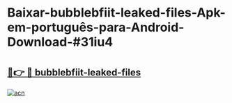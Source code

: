 # Baixar-bubblebfiit-leaked-files-Apk-em-português​-para-Android-Download-#31iu4

# <h2><a href="https://ainizakaria.my?title=bubblebfiit-leaked-files&ref=24M">🔗👉 🔴 bubblebfiit-leaked-files</a></h2>

[![acn](https://github.com/user-attachments/assets/0f9c940e-d8b0-45ae-aac7-cd30a18b3e1c)](https://ainizakaria.my?title=bubblebfiit-leaked-files&ref=24M)

